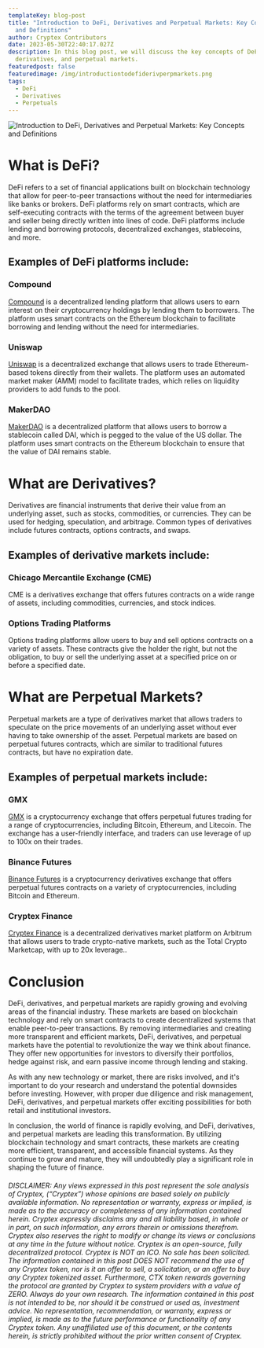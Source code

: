 ```yaml
---
templateKey: blog-post
title: "Introduction to DeFi, Derivatives and Perpetual Markets: Key Concepts
  and Definitions"
author: Cryptex Contributors
date: 2023-05-30T22:40:17.027Z
description: In this blog post, we will discuss the key concepts of DeFi,
  derivatives, and perpetual markets.
featuredpost: false
featuredimage: /img/introductiontodefiderivperpmarkets.png
tags:
  - DeFi
  - Derivatives
  - Perpetuals
---
```

![Introduction to DeFi, Derivatives and Perpetual Markets: Key Concepts and Definitions](/img/introductiontodefiderivperpmarkets.png)

# What is DeFi?

DeFi refers to a set of financial applications built on blockchain technology that allow for peer-to-peer transactions without the need for intermediaries like banks or brokers. DeFi platforms rely on smart contracts, which are self-executing contracts with the terms of the agreement between buyer and seller being directly written into lines of code. DeFi platforms include lending and borrowing protocols, decentralized exchanges, stablecoins, and more.

## Examples of DeFi platforms include:

### Compound

[Compound](https://compound.finance/) is a decentralized lending platform that allows users to earn interest on their cryptocurrency holdings by lending them to borrowers. The platform uses smart contracts on the Ethereum blockchain to facilitate borrowing and lending without the need for intermediaries.

### Uniswap

[Uniswap](https://uniswap.org/) is a decentralized exchange that allows users to trade Ethereum-based tokens directly from their wallets. The platform uses an automated market maker (AMM) model to facilitate trades, which relies on liquidity providers to add funds to the pool.

### MakerDAO

[MakerDAO](https://makerdao.com/en/) is a decentralized platform that allows users to borrow a stablecoin called DAI, which is pegged to the value of the US dollar. The platform uses smart contracts on the Ethereum blockchain to ensure that the value of DAI remains stable.

# What are Derivatives?

Derivatives are financial instruments that derive their value from an underlying asset, such as stocks, commodities, or currencies. They can be used for hedging, speculation, and arbitrage. Common types of derivatives include futures contracts, options contracts, and swaps.

## Examples of derivative markets include:

### Chicago Mercantile Exchange (CME)

CME is a derivatives exchange that offers futures contracts on a wide range of assets, including commodities, currencies, and stock indices.

### Options Trading Platforms

Options trading platforms allow users to buy and sell options contracts on a variety of assets. These contracts give the holder the right, but not the obligation, to buy or sell the underlying asset at a specified price on or before a specified date.

# What are Perpetual Markets?

Perpetual markets are a type of derivatives market that allows traders to speculate on the price movements of an underlying asset without ever having to take ownership of the asset. Perpetual markets are based on perpetual futures contracts, which are similar to traditional futures contracts, but have no expiration date.

## Examples of perpetual markets include:

### GMX

[GMX](https://gmx.io/#/) is a cryptocurrency exchange that offers perpetual futures trading for a range of cryptocurrencies, including Bitcoin, Ethereum, and Litecoin. The exchange has a user-friendly interface, and traders can use leverage of up to 100x on their trades. 

### Binance Futures

[Binance Futures](https://www.binance.com/en/futures) is a cryptocurrency derivatives exchange that offers perpetual futures contracts on a variety of cryptocurrencies, including Bitcoin and Ethereum.

### Cryptex Finance

[Cryptex Finance](https://cryptex.finance/) is a decentralized derivatives market platform on Arbitrum that allows users to trade crypto-native markets, such as the Total Crypto Marketcap, with up to 20x leverage..

# Conclusion

DeFi, derivatives, and perpetual markets are rapidly growing and evolving areas of the financial industry. These markets are based on blockchain technology and rely on smart contracts to create decentralized systems that enable peer-to-peer transactions. By removing intermediaries and creating more transparent and efficient markets, DeFi, derivatives, and perpetual markets have the potential to revolutionize the way we think about finance. They offer new opportunities for investors to diversify their portfolios, hedge against risk, and earn passive income through lending and staking.

As with any new technology or market, there are risks involved, and it's important to do your research and understand the potential downsides before investing. However, with proper due diligence and risk management, DeFi, derivatives, and perpetual markets offer exciting possibilities for both retail and institutional investors.

In conclusion, the world of finance is rapidly evolving, and DeFi, derivatives, and perpetual markets are leading this transformation. By utilizing blockchain technology and smart contracts, these markets are creating more efficient, transparent, and accessible financial systems. As they continue to grow and mature, they will undoubtedly play a significant role in shaping the future of finance. 

###### DISCLAIMER: Any views expressed in this post represent the sole analysis of Cryptex, (“Cryptex”) whose opinions are based solely on publicly available information. No representation or warranty, express or implied, is made as to the accuracy or completeness of any information contained herein. Cryptex expressly disclaims any and all liability based, in whole or in part, on such information, any errors therein or omissions therefrom. Cryptex also reserves the right to modify or change its views or conclusions at any time in the future without notice. Cryptex is an open-source, fully decentralized protocol. Cryptex is NOT an ICO. No sale has been solicited. The information contained in this post DOES NOT recommend the use of any Cryptex token, nor is it an offer to sell, a solicitation, or an offer to buy any Cryptex tokenized asset. Furthermore, CTX token rewards governing the protocol are granted by Cryptex to system providers with a value of ZERO. Always do your own research. The information contained in this post is not intended to be, nor should it be construed or used as, investment advice. No representation, recommendation, or warranty, express or implied, is made as to the future performance or functionality of any Cryptex token. Any unaffiliated use of this document, or the contents herein, is strictly prohibited without the prior written consent of Cryptex.